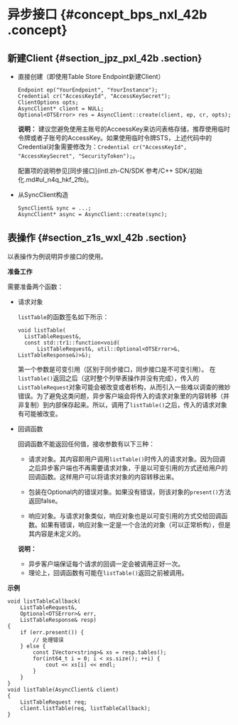 # 异步接口 {#concept_bps_nxl_42b .concept}

## 新建Client {#section_jpz_pxl_42b .section}

-   直接创建（即使用Table Store Endpoint新建Client）

    ```
    Endpoint ep("YourEndpoint", "YourInstance");
    Credential cr("AccessKeyId", "AccessKeySecret");
    ClientOptions opts;
    AsyncClient* client = NULL;
    Optional<OTSError> res = AsyncClient::create(client, ep, cr, opts);
    ```

    **说明：** 建议您避免使用主账号的AcceessKey来访问表格存储，推荐使用临时令牌或者子账号的AccessKey。如果使用临时令牌STS，上述代码中的Credential对象需要修改为：`Credential cr("AccessKeyId", "AccessKeySecret", "SecurityToken");`。

    配置项的说明参见[同步接口](intl.zh-CN/SDK 参考/C++ SDK/初始化.md#ul_n4q_hkf_2fb)。

-   从SyncClient构造

    ```
    SyncClient& sync = ...;
    AsyncClient* async = AsyncClient::create(sync);
    ```


## 表操作 {#section_z1s_wxl_42b .section}

以表操作为例说明异步接口的使用。

**准备工作**

需要准备两个函数：

-   请求对象

    `listTable`的函数签名如下所示：

    ```
    void listTable(
      ListTableRequest&,
      const std::tr1::function<void(
          ListTableRequest&, util::Optional<OTSError>&, ListTableResponse&)>&);
    ```

    第一个参数是可变引用（区别于同步接口，同步接口是不可变引用）。 在`listTable()`返回之后（这时整个列举表操作并没有完成），传入的`ListTableRequest`对象可能会被改变或者析构，从而引入一些难以调查的微妙错误。为了避免这类问题，异步客户端会将传入的请求对象里的内容转移（并非复制）到内部保存起来。所以，调用了`listTable()`之后，传入的请求对象有可能被改变。

-   回调函数

    回调函数不能返回任何值，接收参数有以下三种：

    -   请求对象。其内容即用户调用`listTable()`时传入的请求对象。因为回调之后异步客户端也不再需要请求对象，于是以可变引用的方式还给用户的回调函数。这样用户可以将请求对象的内容转移出来。

    -   包装在Optional内的错误对象。如果没有错误，则该对象的`present()`方法返回false。

    -   响应对象。与请求对象类似，响应对象也是以可变引用的方式交给回调函数。如果有错误，响应对象一定是一个合法的对象（可以正常析构），但是其内容是未定义的。

    **说明：** 

    -   异步客户端保证每个请求的回调一定会被调用正好一次。
    -   理论上，回调函数有可能在`listTable()`返回之前被调用。

**示例**

```
void listTableCallback(
    ListTableRequest&,
    Optional<OTSError>& err,
    ListTableResponse& resp)
{
    if (err.present()) {
        // 处理错误
    } else {
        const IVector<string>& xs = resp.tables();
        for(int64_t i = 0; i < xs.size(); ++i) {
            cout << xs[i] << endl;
        }
    }
}
void listTable(AsyncClient& client)
{
    ListTableRequest req;
    client.listTable(req, listTableCallback);
}
```

